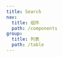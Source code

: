 ```yaml
---
title: Search
nav:
  title: 组件
  path: /components
group:
  title: 列表
  path: /table
---
```


<code src="./demo/Demo1.tsx" />
